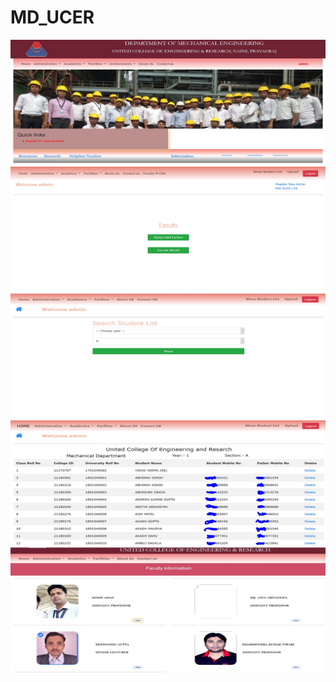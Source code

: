 # MD_UCER

<img src="https://github.com/yashshukla0918/MD_UCER/blob/master/ss/1.JPG" style="height:200px;width:600px;">
<img src="https://github.com/yashshukla0918/MD_UCER/blob/master/ss/2.JPG" style="height:200px;width:600px;">
<img src="https://github.com/yashshukla0918/MD_UCER/blob/master/ss/3.JPG" style="height:200px;width:600px;">
<img src="https://github.com/yashshukla0918/MD_UCER/blob/master/ss/4.JPG" style="height:200px;width:600px;">
<img src="https://github.com/yashshukla0918/MD_UCER/blob/master/ss/5.JPG" style="height:200px;width:600px;">
